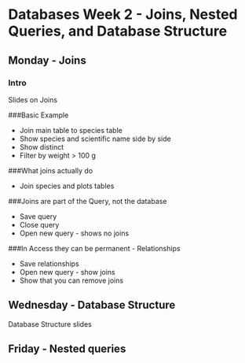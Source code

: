 Databases Week 2 - Joins, Nested Queries, and Database Structure
================================================================

Monday - Joins
--------------

### Intro
Slides on Joins

###Basic Example
* Join main table to species table
* Show species and scientific name side by side
* Show distinct
* Filter by weight > 100 g

###What joins actually do
* Join species and plots tables

###Joins are part of the Query, not the database
* Save query
* Close query
* Open new query - shows no joins

###In Access they can be permanent - Relationships
* Save relationships
* Open new query - show joins
* Show that you can remove joins


Wednesday - Database Structure
------------------------------
Database Structure slides

Friday - Nested queries
-----------------------
